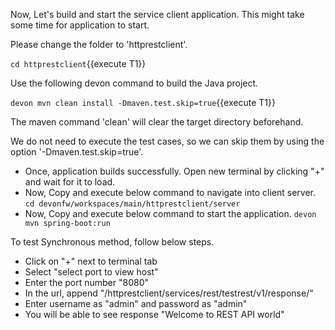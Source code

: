 Now, Let&#39;s build and start the service client application.
This might take some time for application to start.


Please change the folder to &#39;httprestclient&#39;.

`cd httprestclient`{{execute T1}}
 
Use the following devon command to build the Java project.

`devon mvn clean install -Dmaven.test.skip=true`{{execute T1}}

The maven command 'clean' will clear the target directory beforehand. 

We do not need to execute the test cases, so we can skip them by using the option '-Dmaven.test.skip=true'.

* Once, application builds successfully. Open new terminal by clicking &#34;+&#34; and wait for it to load.
* Now, Copy and execute below command to navigate into client server.
  `cd devonfw/workspaces/main/httprestclient/server`
* Now, Copy and execute below command to start the application.
  `devon mvn spring-boot:run`

To test Synchronous method, follow below steps.
* Click on &#34;+&#34; next to terminal tab
* Select &#34;select port to view host&#34;
* Enter the port number &#34;8080&#34; 
* In the url, append &#34;/httprestclient/services/rest/testrest/v1/response/&#34;
* Enter username as &#34;admin&#34; and password as &#34;admin&#34;
* You will be able to see response &#34;Welcome to REST API world&#34;
